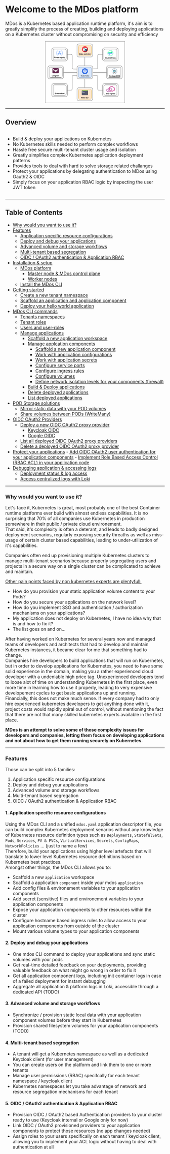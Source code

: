 # Welcome to the MDos platform

MDos is a Kubernetes based application runtime platform, it's aim is to greatly simplify the process of creating, building and deploying applications on a Kubernetes cluster without compromising on security and efficiency

<div style="display: flex; align-items: center; justify-content: center">
  <div style="flex-basis: 50%; order: 2;background-color: #ffffff; text-align: center;">
    <img src="https://github.com/mdundek/mdos/blob/main/mdos-docs/img/overview.png?raw=true" style="max-width: 100%">
  </div>
</div>

---

## Overview

<div style="display: flex; align-items: center; justify-content: center">
  <div style="padding-right: 20px;">
    <ul>
      <li>Build & deploy your applications on Kubernetes</li>
      <li>No Kubernetes skills needed to perform complex workflows</li>
      <li>Hassle free secure multi-tenant cluster usage and isolation</li>
      <li>Greatly simplifies complex Kubernetes application deployment patterns</li>
      <li>Provides tools to deal with hard to solve storage related challanges</li>
      <li>Protect your applications by delegating authentication to MDos using Oauth2 & OIDC</li>
      <li>Simply focus on your application RBAC logic by inspecting the user JWT token</li>
    </ul>
  </div>
</div>

---

## Table of Contents

- [Why would you want to use it?](#why-would-you-want-to-use-it)
- [Features](#features)
    - [Application specific resource configurations](#1-application-specific-resource-configurations)
    - [Deploy and debug your applications](#2-deploy-and-debug-your-applications)
    - [Advanced volume and storage workflows](#3-advanced-volume-and-storage-workflows)
    - [Multi-tenant based segregation](#4-multi-tenant-based-segregation)
    - [OIDC / OAuth2 authentication & Application RBAC](#5-oidc-oauth2-authentication-application-rbac)
- [Installation & setup](./mdos-docs/installation.md)
    - [MDos platform](#overview)
        - [Master node & MDos control plane](#overview)
        - [Worker nodes](#overview)
    - [Install the MDos CLI](#overview)
- [Getting started](./mdos-docs/getting-started.md)
    - [Create a new tenant namespace](#overview)
    - [Scaffold an application and application component](#overview)
    - [Deploy your hello world application](#overview)
- [MDos CLI commands](#overview)
    - [Tenants namespaces](#overview)
    - [Tenant roles](#overview)
    - [Users and user-roles](#overview)
    - [Manage applications](#overview)
        - [Scaffold a new application workspace](#overview)
        - [Manage applcation components](#overview)
            - [Scaffold a new application component](#overview)
            - [Work with application configurations](#overview)
            - [Work with application secrets](#overview)
            - [Configure service ports](#overview)
            - [Configure ingress rules](#overview)
            - [Configure volumes](#overview)
            - [Define network isolation levels for your components (firewall)](#overview)
        - [Build & Deploy applications](#overview)
        - [Delete deployed applications](#overview)
        - [List deployed applications](#overview)
- [POD Storage solutions](#overview)
    - [Mirror static data with your POD volumes](#overview)
    - [Share volumes between PODs (WriteMany)](#overview)
- [OIDC OAuth2 Providers](#overview)
    - [Deploy a new OIDC OAuth2 proxy provider](#overview)
        - [Keycloak OIDC](#overview)
        - [Google OIDC](#overview)
    - [List all deployed OIDC OAuth2 proxy providers](#overview)
    - [Delete a deployed OIDC OAuth2 proxy provider](#overview)
- [Protect your applications](#overview)
      - [Add OIDC OAuth2 user authentication for your application components](#overview)
      - [Implement Role Based Access Control (RBAC ACL) in your application code](#overview)
- [Debugging application & accessing logs](#overview)
    - [Deployment status & log access](#overview)
    - [Access centralized logs with Loki](#overview)

---

### Why would you want to use it?

Let's face it, Kubernetes is great, most probably one of the best Container runtime platforms ever build with almost endless capabilities. It is no surprising that 70% of all companies use Kubernetes in production somewhere in their public / private cloud environement.  
That said, it's complexity is often a deterant, and leads to badly designed deployment scenarios, regularly exposing security threaths as well as miss-usage of certain cluster based capabilities, leading to under-utilization of it's capabilities.  

Companies often end up provisioning multiple Kubernetes clusters to manage multi-tenant scenarios because properly segregating users and projects in a secure way on a single cluster can be complicated to achieve and maintain.  

<ins>Other pain points faced by non kubernetes experts are plentyfull:</ins>

* How do you provision your static application volume content to your Pods?
* How do you secure your applications on the network level?
* How do you implement SSO and authentication / authorization mechanisms on your applications?
* My application does not deploy on Kubernetes, I have no idea why that is and how to fix it?
* The list goes on and on...  

After having worked on Kubernetes for several years now and managed teams of developers and architects that had to develop and maintain Kubernetes instances, it became clear for me that something had to change.  
Companies hire developers to build applications that will run on Kubernetes, but in order to develop applications for Kubernetes, you need to have some solid experience in the domain, making you a rather experienced cloud developer with a undeniable high price tag. Unexperienced developers tend to loose alot of time on understanding Kubernetes in the first place, even more time in learning how to use it properly, leading to very expensive developement cycles to get basic applications up and running.  
Financially, this does not make much sense. If every company had to only hire experienced kubernetes developers to get anything done with it, project costs would rapidly spiral out of control, without mentioning the fact that there are not that many skilled kubernetes experts available in the first place.  

**MDos is an attempt to solve some of those complexity issues for developers and companies, letting them focus on developing applications and not about how to get them running securely on Kubernetes.**

---

### Features

Those can be split into 5 families:

1. Application specific resource configurations
2. Deploy and debug your applications
3. Advanced volume and storage workflows
4. Multi-tenant based segregation
5. OIDC / OAuth2 authentication & Application RBAC

#### 1. Application specific resource configurations

Using the MDos CLI and a unified `mdos.yaml` application descriptor file, you can build complex Kubernetes deployment senarios without any knowledge of Kubernetes resource definition types such as `Deployments`, `StatefulSets`, `Pods`, `Services`, `PV & PVCs`, `VirtualServices`, `Secrets`, `ConfigMaps`, `NetworkPolicies` ... (just to name a few)  
Therefore, build your applications using higher level artefacts that will translate to lower level Kubernetes resource definitions based on Kubernetes best practices.  
Amongst other things, the MDos CLI allows you to:

* Scaffold a new `application` workspace
* Scaffold a application `component` inside your mdos `application`
* Add config files & environement variables to your application components
* Add secret (sensitive) files and environement variables to your application components
* Expose your application components to other resources within the cluster 
* Configure hostname based ingress rules to allow access to your application components from outside of the cluster
* Mount various volume types to your application components

#### 2. Deploy and debug your applications

* One mdos CLI command to deploy your applications and sync static volumes with your pods
* Get real-time detailed feedback on your deployments, providing valuable feedback on what might go wrong in order to fix it
* Get all application component logs, including init container logs in case of a failed deployment for instant debugging
* Aggregate all application & platform logs in Loki, accessible through a dedicated API (TODO)

#### 3. Advanced volume and storage workflows

* Synchronize / provision static local data with your application component volumes before they start in Kubernetes
* Provision shared filesystem volumes for your application components (TODO)

#### 4. Multi-tenant based segregation

* A tenant will get a Kubernetes namespace as well as a dedicated Keycloak client (for user management)
* You can create users on the platform and link them to one or more tenants
* Manage user permissions (RBAC) specifcally for each tenant namespace / keycloak client 
* Kubernetes namespaces let you take advantage of network and resource segregation mechanisms for each tenant

#### 5. OIDC / OAuth2 authentication & Application RBAC

* Provision OIDC / OAuth2 based Authentication providers to your cluster ready to use (Keycloak internal or Google only for now)
* Link OIDC / OAuth2 provisioned providers to your application components to protect those resources (no app changes needed)
* Assign roles to your users specifically on each tenant / keycloak client, allowing you to implement your ACL logic without having to deal with authentication at all